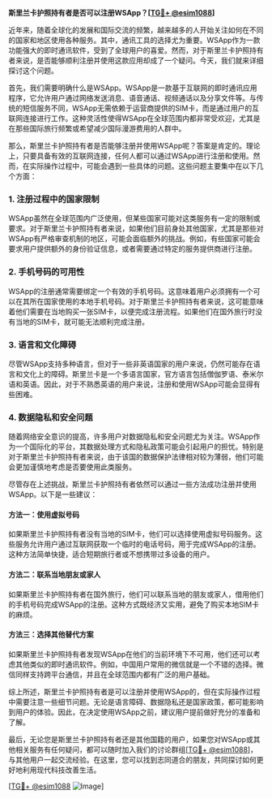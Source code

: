 **斯里兰卡护照持有者是否可以注册WSApp？[[TG💪+ @esim1088](https://t.me/s/esim1088)]**

近年来，随着全球化的发展和国际交流的频繁，越来越多的人开始关注如何在不同的国家和地区使用各种服务。其中，通讯工具的选择尤为重要。WSApp作为一款功能强大的即时通讯软件，受到了全球用户的喜爱。然而，对于斯里兰卡护照持有者来说，是否能够顺利注册并使用这款应用却成了一个疑问。今天，我们就来详细探讨这个问题。

首先，我们需要明确什么是WSApp。WSApp是一款基于互联网的即时通讯应用程序，它允许用户通过网络发送消息、语音通话、视频通话以及分享文件等。与传统的短信服务不同，WSApp无需依赖于运营商提供的SIM卡，而是通过用户的互联网连接进行工作。这种灵活性使得WSApp在全球范围内都非常受欢迎，尤其是在那些国际旅行频繁或希望减少国际漫游费用的人群中。

那么，斯里兰卡护照持有者是否能够注册并使用WSApp呢？答案是肯定的。理论上，只要具备有效的互联网连接，任何人都可以通过WSApp进行注册和使用。然而，在实际操作过程中，可能会遇到一些具体的问题。这些问题主要集中在以下几个方面：

### 1. **注册过程中的国家限制**
   WSApp虽然在全球范围内广泛使用，但某些国家可能对这类服务有一定的限制或要求。对于斯里兰卡护照持有者来说，如果他们目前身处其他国家，尤其是那些对WSApp有严格审查机制的地区，可能会面临额外的挑战。例如，有些国家可能会要求用户提供额外的身份验证信息，或者需要通过特定的服务提供商进行注册。

### 2. **手机号码的可用性**
   WSApp的注册通常需要绑定一个有效的手机号码。这意味着用户必须拥有一个可以在其所在国家使用的本地手机号码。对于斯里兰卡护照持有者来说，这可能意味着他们需要在当地购买一张SIM卡，以便完成注册流程。如果他们在国外旅行时没有当地的SIM卡，就可能无法顺利完成注册。

### 3. **语言和文化障碍**
   尽管WSApp支持多种语言，但对于一些非英语国家的用户来说，仍然可能存在语言和文化上的障碍。斯里兰卡是一个多语言国家，官方语言包括僧伽罗语、泰米尔语和英语。因此，对于不熟悉英语的用户来说，注册和使用WSApp可能会显得有些困难。

### 4. **数据隐私和安全问题**
   随着网络安全意识的提高，许多用户对数据隐私和安全问题尤为关注。WSApp作为一个国际化的平台，其数据处理方式和隐私政策可能会引起用户的担忧。特别是对于斯里兰卡护照持有者来说，由于该国的数据保护法律相对较为薄弱，他们可能会更加谨慎地考虑是否要使用此类服务。

尽管存在上述挑战，斯里兰卡护照持有者依然可以通过一些方法成功注册并使用WSApp。以下是一些建议：

#### 方法一：使用虚拟号码
   如果斯里兰卡护照持有者没有当地的SIM卡，他们可以选择使用虚拟号码服务。这些服务允许用户通过互联网获取一个临时的电话号码，用于完成WSApp的注册。这种方法简单快捷，适合短期旅行者或不想携带过多设备的用户。

#### 方法二：联系当地朋友或家人
   如果斯里兰卡护照持有者在国外旅行，他们可以联系当地的朋友或家人，借用他们的手机号码完成WSApp的注册。这种方式既经济又实用，避免了购买本地SIM卡的麻烦。

#### 方法三：选择其他替代方案
   如果斯里兰卡护照持有者发现WSApp在他们的当前环境下不可用，他们还可以考虑其他类似的即时通讯软件。例如，中国用户常用的微信就是一个不错的选择。微信同样支持跨平台通信，并且在全球范围内都有广泛的用户基础。

综上所述，斯里兰卡护照持有者是可以注册并使用WSApp的，但在实际操作过程中需要注意一些细节问题。无论是语言障碍、数据隐私还是国家政策，都可能影响到用户的体验。因此，在决定使用WSApp之前，建议用户提前做好充分的准备和了解。

最后，无论您是斯里兰卡护照持有者还是其他国籍的用户，如果您对WSApp或其他相关服务有任何疑问，都可以随时加入我们的讨论群组[[TG💪+ @esim1088](https://t.me/s/esim1088)]，与其他用户一起交流经验。在这里，您可以找到志同道合的朋友，共同探讨如何更好地利用现代科技改善生活。

[[TG💪+ @esim1088](https://t.me/s/esim1088) ![Image](https://i.postimg.cc/4NQfJmqS/Snipaste-2025-05-13-00-14-12.png)]